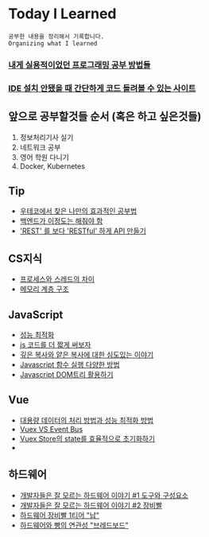 # Today I Learned

```
공부한 내용을 정리해서 기록합니다.
Organizing what I learned
```

### [내게 실용적이었던 프로그래밍 공부 방법들](https://velog.io/@city7310/%EB%82%B4%EA%B0%80-%EA%B3%B5%EB%B6%80%ED%95%98%EB%8A%94-%EB%B0%A9%EC%8B%9D)

### [IDE 설치 안됐을 때 간단하게 코드 돌려볼 수 있는 사이트](https://www.tutorialspoint.com/codingground.htm)

## 앞으로 공부할것들 순서 (혹은 하고 싶은것들)

1. 정보처리기사 실기
2. 네트워크 공부
3. 영어 학원 다니기
4. Docker, Kubernetes


## Tip

- [우테코에서 찾은 나만의 효과적인 공부법](https://velog.io/@taehee-kim-dev/%EC%9A%B0%ED%85%8C%EC%BD%94%EC%97%90%EC%84%9C-%EC%B0%BE%EC%9D%80-%EB%82%98%EB%A7%8C%EC%9D%98-%ED%9A%A8%EA%B3%BC%EC%A0%81%EC%9D%B8-%EA%B3%B5%EB%B6%80%EB%B2%95)
- [백엔드가 이정도는 해줘야 함](https://velog.io/@city7310/%EB%B0%B1%EC%97%94%EB%93%9C%EA%B0%80-%EC%9D%B4%EC%A0%95%EB%8F%84%EB%8A%94-%ED%95%B4%EC%A4%98%EC%95%BC-%ED%95%A8-1.-%EC%BB%A8%ED%85%90%EC%B8%A0%EC%9D%98-%EB%8F%99%EA%B8%B0%EC%99%80-%EA%B0%9C%EC%9A%94)
- ['REST' 를 보다 'RESTful' 하게 API 만들기](https://pronist.tistory.com/146)

## CS지식

- [프로세스와 스레드의 차이](https://velog.io/@raejoonee/%ED%94%84%EB%A1%9C%EC%84%B8%EC%8A%A4%EC%99%80-%EC%8A%A4%EB%A0%88%EB%93%9C%EC%9D%98-%EC%B0%A8%EC%9D%B4)
- [메모리 계층 구조](https://velog.io/@ckstn0777/%EC%BB%B4%ED%93%A8%ED%84%B0%EA%B5%AC%EC%A1%B0-75yk3fno)

## JavaScript

- [성능 최적화](https://ui.toast.com/fe-guide/ko_PERFORMANCE)
- [js 코드를 더 짧게 써보자](https://velog.io/@gicomong/js%EB%A5%BC-%EB%8D%94-%EC%A7%A7%EA%B2%8C-%EC%8D%A8%EB%B3%B4%EC%9E%90)
- [깊은 복사와 얕은 복사에 대한 심도있는 이야기](https://medium.com/watcha/%EA%B9%8A%EC%9D%80-%EB%B3%B5%EC%82%AC%EC%99%80-%EC%96%95%EC%9D%80-%EB%B3%B5%EC%82%AC%EC%97%90-%EB%8C%80%ED%95%9C-%EC%8B%AC%EB%8F%84%EC%9E%88%EB%8A%94-%EC%9D%B4%EC%95%BC%EA%B8%B0-2f7d797e008a)
- [Javascript 함수 실행 다양한 방법](http://milooy.github.io/TIL/JavaScript/javascript-run-function.html#load)
- [Javascript DOM트리 활용하기](http://milooy.github.io/TIL/JavaScript/DOM.html#_1-%E1%84%8B%E1%85%AD%E1%84%89%E1%85%A9%E1%84%8B%E1%85%A6-%E1%84%8C%E1%85%A5%E1%86%B8%E1%84%80%E1%85%B3%E1%86%AB%E1%84%92%E1%85%A1%E1%84%80%E1%85%B5)

## Vue
- [대용량 데이터의 처리 방법과 성능 최적화 방법](https://kdydesign.github.io/2019/04/10/vuejs-performance/)
- [Vuex VS Event Bus](https://kdydesign.github.io/2021/01/14/vue-eventbus-vs-vuex/)
- [Vuex Store의 state를 효율적으로 초기화하기](https://kdydesign.github.io/2019/04/10/vue-store-state/)
- 

## 하드웨어

- [개발자들은 잘 모르는 하드웨어 이야기 #1 도구와 구성요소](https://velog.io/@jkd1/%EA%B0%9C%EB%B0%9C%EC%9E%90%EB%93%A4%EC%9D%80-%EC%9E%98-%EB%AA%A8%EB%A5%B4%EB%8A%94-%ED%95%98%EB%93%9C%EC%9B%A8%EC%96%B4-%EC%9D%B4%EC%95%BC%EA%B8%B0-1-%EB%8F%84%EA%B5%AC%EC%99%80-%EA%B5%AC%EC%84%B1%EC%9A%94%EC%86%8C)
- [개발자들은 잘 모르는 하드웨어 이야기 #2 장비빨](https://velog.io/@jkd1/%EA%B0%9C%EB%B0%9C%EC%9E%90%EB%93%A4%EC%9D%80-%EC%9E%98-%EB%AA%A8%EB%A5%B4%EB%8A%94-%ED%95%98%EB%93%9C%EC%9B%A8%EC%96%B4-%EC%9D%B4%EC%95%BC%EA%B8%B0-2-%EC%9E%A5%EB%B9%84%EB%B9%A8-%ED%83%80%EB%8A%94%EB%B2%95)
- [하드웨어 장비빨 1티어 "납"](https://velog.io/@jkd1/%ED%95%98%EB%93%9C%EC%9B%A8%EC%96%B4-%EC%9E%A5%EB%B9%84%EB%B9%A8-1%ED%8B%B0%EC%96%B4-%EB%82%A9)
- [하드웨어와 빵의 연관성 "브레드보드"](https://velog.io/@jkd1/%ED%95%98%EB%93%9C%EC%9B%A8%EC%96%B4%EC%99%80-%EB%B9%B5%EC%9D%98-%EC%97%B0%EA%B4%80%EC%84%B1-%EB%B8%8C%EB%A0%88%EB%93%9C%EB%B3%B4%EB%93%9C)
